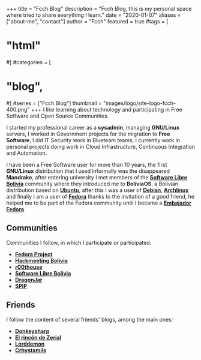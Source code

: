 +++
title = "Fcch Blog"
description = "Fcch Blog, this is my personal space where tried to share everything I learn."
date = "2020-01-07"
aliases = ["about-me", "contact"]
author = "Fcch"
featured = true
#tags = [
#    "html"
#]
#categories = [
#    "blog",
#]
#series = ["Fcch Blog"]
thumbnail = "images/logo/site-logo-fcch-400.png"
+++
I like learning about technology and participating in Free Software and Open Source Communities.

I started my professional career as a **sysadmin**, managing **GNU/Linux** servers, I worked in Government projects for the migration to **Free Software**, I did IT Security work in Blueteam teams, I currently work in personal projects doing work in Cloud Infrastructure, Continuous Integration and Automation.

I have been a Free Software user for more than 10 years, the first **GNU/Linux** distribution that I used informally was the disappeared **Mandrake**, after entering university I met members of the [**Software Libre Bolivia**](https://www.softwarelibre.org.bo/) community where they introduced me to **BoliviaOS**, a Bolivian distribution based on [**Ubuntu**](https://ubuntu.com/), after this I was a user of [**Debian**](https://www.debian.org/), [**Archlinux**](https://archlinux.org/) and finally I am a user of [**Fedora**](https://getfedora.org/) thanks to the invitation of a good friend, he helped me to be part of the Fedora community until I became a [**Embajador Fedora**](https://fedoraproject.org/wiki/User:Barto).

## Communities

Communities I follow, in which I participate or participated:

- [**Fedora Project**](https://fedoraproject.org/)
- [**Hackmeeting Bolivia**](https://hackmeeting.org.bo/)
- [**r00thouse**](https://www.hacklab.org.bo/)
- [**Software Libre Bolivia**](https://www.softwarelibre.org.bo/)
- [**DragonJar**](https://comunidad.dragonjar.info/)
- [**SPIP**](https://spip.net)

## Friends

I follow the content of several friends' blogs, among the main ones:

- [**Donkeysharp**](https://blog.donkeysharp.xyz)
- [**El rincón de Zerial**](https://blog.zerial.org)
- [**Lorddemon**](https://blog.lorddemon.org/)
- [**Crhystamils**](https://blog.crhystamils.xyz/)
